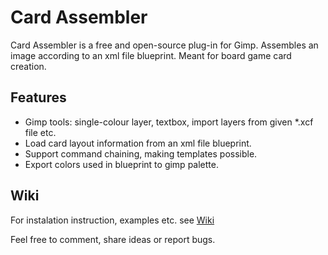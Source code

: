 # Card Assembler

Card Assembler is a free and open-source plug-in for Gimp. Assembles an image according to an xml file blueprint. Meant for board game card creation.

## Features

* Gimp tools: single-colour layer, textbox, import layers from given \*.xcf file etc.
* Load card layout information from an xml file blueprint.
* Support command chaining, making templates possible.
* Export colors used in blueprint to gimp palette.

## Wiki

For instalation instruction, examples etc. see [Wiki](../../wiki)

Feel free to comment, share ideas or report bugs.
